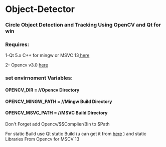 # Object-Detector
<h3>Circle Object Detection and Tracking Using OpenCV and Qt for win</h3>
<h3>Requires:</h3> 
1-Qt 5.x C++ for mingw or MSVC 13<a href= "https://www.qt.io/"> here</a>

 2- Opencv v3.0 <a href= "https://www.http://opencv.org/"> here</a>
  
<h3>set envirnoment Variables:</h3>
  <h4>OPENCV_DIR = //Opencv Directory</h4>
  <h4>OPENCV_MINGW_PATH = //Mingw Build Directory</h4>
  <h4>OPENCV_MSVC_PATH = //MSVC Build Directory</h4>
Don't Forget add Opencv/$$Complier/Bin to $Path

For static Build use Qt static Build (u can get it from <a href="https://www.npcglib.org/~stathis/blog/precompiled-qt4-qt5" target="_blank">here</a> ) and static Libraries From Opencv for MSCV 13
